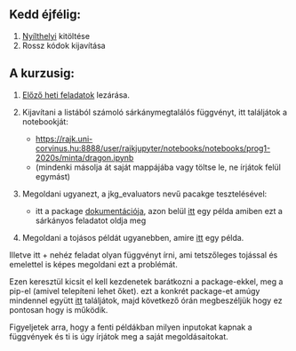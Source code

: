 ## Kedd éjfélig:
1. [Nyílthelyi](https://docs.google.com/forms/d/e/1FAIpQLSeOWTZbJUrvUzYnHqi4HJFhD3q0m8t3dblG9XgqT4Xbrkp6Aw/viewform?usp=sf_link) kitöltése
2. Rossz kódok kijavítása

## A kurzusig:
1. [Előző heti feladatok](./into_course_07.md) lezárása.

2. Kijavítani a listából számoló sárkánymegtalálós függvényt, 
itt találjátok a notebookját:
    - https://rajk.uni-corvinus.hu:8888/user/rajkjupyter/notebooks/notebooks/prog1-2020s/minta/dragon.ipynb
    - (mindenki másolja át saját mappájába vagy töltse le, ne írjátok felül egymást)

3. Megoldani ugyanezt, a jkg_evaluators nevű pacakge tesztelésével:
    - itt a package [dokumentációja](https://jkg-evaluators.readthedocs.io/en/latest/), 
azon belül [itt](https://jkg-evaluators.readthedocs.io/en/latest/notebooks/001-dragonfind.html) 
egy példa amiben ezt a sárkányos feladatot oldja meg

4. Megoldani a tojásos példát ugyanebben, amire 
[itt](https://jkg-evaluators.readthedocs.io/en/latest/notebooks/002-dropping-the-egg.html) 
egy példa.

  Illetve itt + nehéz feladat olyan függvényt írni, ami tetszőleges tojással és emelettel is képes megoldani ezt a problémát.

  Ezen keresztül kicsit el kell kezdenetek barátkozni a package-ekkel, meg a pip-el 
(amivel telepíteni lehet őket). ezt a konkrét package-et amúgy mindennel együtt 
[itt](https://github.com/endreMBorza/jkg_evaluators) találjátok, 
majd következő órán megbeszéljük hogy ez pontosan hogy is működik.

  Figyeljetek arra, hogy a fenti példákban milyen inputokat kapnak a függvények és ti is úgy írjátok meg a saját megoldásaitokat.
